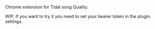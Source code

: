 Chrome extension for Tidal song Quality.

WIP, if you want to try it you need to set your bearer token in the plugin settings.
